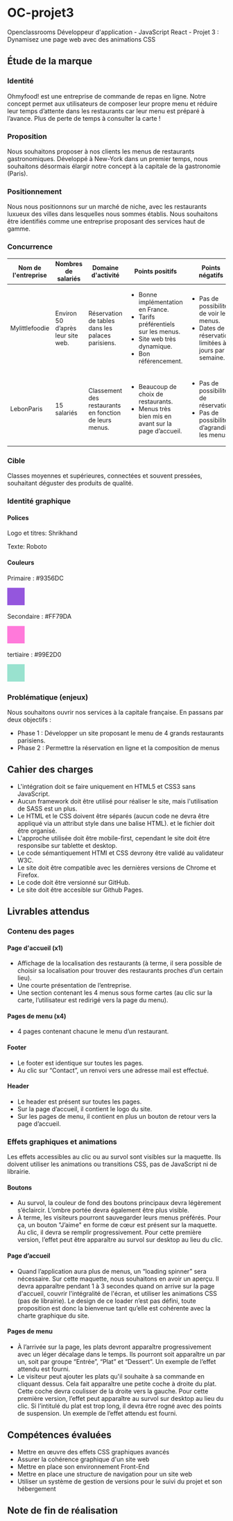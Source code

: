 # OC-projet3
Openclassrooms Développeur d'application - JavaScript React - Projet 3 : Dynamisez une page web avec des animations CSS

## Étude de la marque
### Identité
Ohmyfood! est une entreprise de commande de repas en ligne. Notre concept permet aux utilisateurs de composer leur propre menu et réduire leur temps d’attente dans les restaurants car leur menu est préparé à l’avance. Plus de perte de temps à consulter la carte !

### Proposition
Nous souhaitons proposer à nos clients les menus de restaurants gastronomiques. Développé à New-York dans un premier temps, nous souhaitons désormais élargir notre concept à la capitale de la gastronomie (Paris).

### Positionnement
Nous nous positionnons sur un marché de niche, avec les restaurants luxueux des villes dans lesquelles nous sommes établis. Nous souhaitons être identifiés comme une entreprise proposant des services haut de gamme.

### Concurrence
| Nom de l'entreprise | Nombres de salariés | Domaine d'activité | Points positifs | Points négatifs |
| ------|-----|-----|-----|-----|
| Mylittlefoodie | Environ 50 d’après leur site web. | Réservation de tables dans les palaces parisiens. | <ul><li>Bonne implémentation en France.</li><li>Tarifs préférentiels sur les menus.</li><li>Site web très dynamique.</li><li>Bon référencement.</li></ul> | <ul><li>Pas de possibilité de voir les menus.</li><li>Dates de réservation limitées à 2 jours par semaine.</li></ul> |
| LebonParis | 15 salariés  | Classement des restaurants en fonction de leurs menus. | <ul><li>Beaucoup de choix de restaurants.</li><li>Menus très bien mis en avant sur la page d’accueil.</li></ul> | <ul><li>Pas de possibilité de réservation.</li><li>Pas de possibilité d’agrandir les menus.</li></ul> |

### Cible
Classes moyennes et supérieures, connectées et souvent pressées, souhaitant déguster des produits de qualité.

### Identité graphique
#### Polices

Logo et titres: Shrikhand

Texte: Roboto

#### Couleurs

Primaire : #9356DC

<img src="./public/img/colors/9356DC.jpg" alt="couleur #9356DC"/> 

Secondaire : #FF79DA

<img src="./public/img/colors/FF79DA.jpg" alt="couleur #FF79DA"/> 

tertiaire : #99E2D0

<img src="./public/img/colors/99E2D0.jpg" alt="couleur #99E2D0"/> 

### Problématique (enjeux)
Nous souhaitons ouvrir nos services à la capitale française. En passans par deux objectifs :
* Phase 1 : Développer un site proposant le menu de 4 grands restaurants parisiens.
* Phase 2 : Permettre la réservation en ligne et la composition de menus

## Cahier des charges
- L'intégration doit se faire uniquement en HTML5 et CSS3 sans JavaScript.
- Aucun framework doit être utilisé pour réaliser le site, mais l'utilisation de SASS est un plus.
- Le HTML et le CSS doivent être séparés (aucun code ne devra être appliqué via un attribut style dans une balise HTML). et le fichier doit être organisé.
- L'approche utilisée doit être mobile-first, cependant le site doit être responsibe sur tablette et desktop.
- Le code sémantiquement HTMl et CSS devrony être validé au validateur W3C.
- Le site doit être compatible avec les dernières versions de Chrome et Firefox.
- Le code doit être versionné sur GitHub.
- Le site doit être accesible sur Github Pages.

## Livrables attendus
### Contenu des pages
#### Page d'accueil (x1)
- Affichage de la localisation des restaurants (à terme, il sera possible de choisir sa localisation pour trouver des restaurants proches d’un certain lieu).
- Une courte présentation de l’entreprise.
- Une section contenant les 4 menus sous forme cartes (au clic sur la carte, l’utilisateur est redirigé vers la page du menu).

#### Pages de menu (x4)
- 4 pages contenant chacune le menu d’un restaurant.

#### Footer
-  Le footer est identique sur toutes les pages.
- Au clic sur “Contact”, un renvoi vers une adresse mail est effectué.

#### Header
- Le header est présent sur toutes les pages.
- Sur la page d’accueil, il contient le logo du site.
- Sur les pages de menu, il contient en plus un bouton de retour vers la page d’accueil.

### Effets graphiques et animations
Les effets accessibles au clic ou au survol sont visibles sur la maquette. Ils doivent utiliser les animations ou transitions CSS, pas de JavaScript ni de librairie.

#### Boutons
- Au survol, la couleur de fond des boutons principaux devra légèrement s’éclaircir. L’ombre portée devra également être plus visible.
- À terme, les visiteurs pourront sauvegarder leurs menus préférés. Pour ça, un bouton "J’aime" en forme de cœur est présent sur la maquette. Au clic, il devra se remplir progressivement. Pour cette première version, l’effet peut être apparaître au survol sur desktop au lieu du clic.

#### Page d’accueil
- Quand l’application aura plus de menus, un “loading spinner” sera nécessaire. Sur cette maquette, nous souhaitons en avoir un aperçu. Il devra apparaître pendant 1 à 3 secondes quand on arrive sur la page d'accueil, couvrir l'intégralité de l'écran, et utiliser les animations CSS (pas de librairie). Le design de ce loader n’est pas défini, toute proposition est donc la bienvenue tant qu’elle est cohérente avec la charte graphique du site.

#### Pages de menu
- À l’arrivée sur la page, les plats devront apparaître progressivement avec un léger décalage dans le temps. Ils pourront soit apparaître un par un, soit par groupe “Entrée”, “Plat” et “Dessert”. Un exemple de l’effet attendu est fourni.
- Le visiteur peut ajouter les plats qu'il souhaite à sa commande en cliquant dessus. Cela fait apparaître une petite coche à droite du plat. Cette coche devra coulisser de la droite vers la gauche. Pour cette première version, l’effet peut apparaître au survol sur desktop au lieu du clic. Si l’intitulé du plat est trop long, il devra être rogné avec des points de suspension. Un exemple de l’effet attendu est fourni.

## Compétences évaluées

- Mettre en œuvre des effets CSS graphiques avancés
- Assurer la cohérence graphique d'un site web
- Mettre en place son environnement Front-End
- Mettre en place une structure de navigation pour un site web
- Utiliser un système de gestion de versions pour le suivi du projet et son hébergement

## Note de fin de réalisation


<!-- - ![#9356DC](https://via.placeholder.com/200x200/9356DC/969696?text=+) `#9356DC`
- https://via.placeholder.com/200x200/9356DC/969696?text=+ 
bloquer par github acces denied "Invalid upstream response (403)"-->
